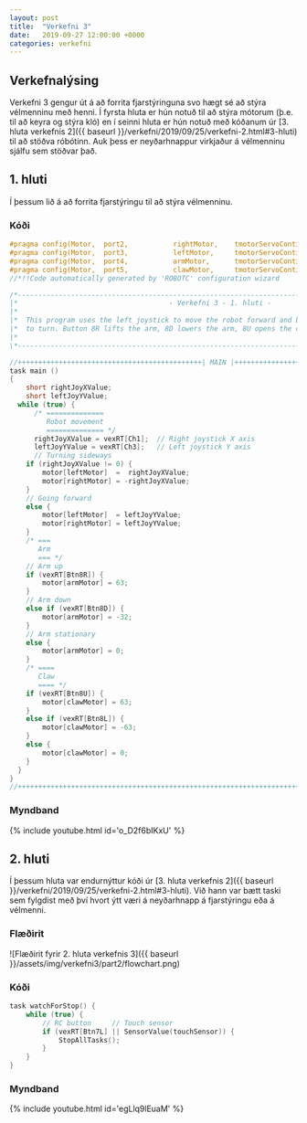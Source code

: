 ```yaml
---
layout: post
title:  "Verkefni 3"
date:   2019-09-27 12:00:00 +0000
categories: verkefni
---
```

## Verkefnalýsing

Verkefni 3 gengur út á að forrita fjarstýringuna svo hægt sé að stýra vélmenninu með henni. Í fyrsta hluta er hún notuð til að stýra mótorum (þ.e. til að keyra og stýra kló) en í seinni hluta er hún notuð með kóðanum úr [3. hluta verkefnis 2]({{ baseurl }}/verkefni/2019/09/25/verkefni-2.html#3-hluti) til að stöðva róbótinn. Auk þess er neyðarhnappur virkjaður á vélmenninu sjálfu sem stöðvar það.

## 1. hluti

Í þessum lið á að forrita fjarstýringu til að stýra vélmenninu.

### Kóði

```c
#pragma config(Motor,  port2,           rightMotor,    tmotorServoContinuousRotation, openLoop)
#pragma config(Motor,  port3,           leftMotor,     tmotorServoContinuousRotation, openLoop, reversed)
#pragma config(Motor,  port4,           armMotor,      tmotorServoContinuousRotation, openLoop, reversed)
#pragma config(Motor,  port5,           clawMotor,     tmotorServoContinuousRotation, openLoop)
//*!!Code automatically generated by 'ROBOTC' configuration wizard               !!*//

/*----------------------------------------------------------------------------------------------------*\
|*                                     - Verkefni 3 - 1. hluti -                                      *|
|*                                                                                                    *|
|*  This program uses the left joystick to move the robot forward and backward and the right joystick *|
|*  to turn. Button 8R lifts the arm, 8D lowers the arm, 8U opens the claw and 8L closes it.          *|
|*                                                                                                    *|
\*----------------------------------------------------------------------------------------------------*/

//+++++++++++++++++++++++++++++++++++++++++++++| MAIN |+++++++++++++++++++++++++++++++++++++++++++++++
task main ()
{
    short rightJoyXValue;
    short leftJoyYValue;
  while (true) {
      /* ==============
         Robot movement
         ============== */
      rightJoyXValue = vexRT[Ch1];  // Right joystick X axis
      leftJoyYValue = vexRT[Ch3];   // Left joystick Y axis
      // Turning sideways
    if (rightJoyXValue != 0) {
        motor[leftMotor]  =  rightJoyXValue;
        motor[rightMotor] = -rightJoyXValue;
    }
    // Going forward
    else {
        motor[leftMotor]  = leftJoyYValue;
        motor[rightMotor] = leftJoyYValue;
    }
    /* ===
       Arm
       === */
    // Arm up
    if (vexRT[Btn8R]) {
        motor[armMotor] = 63;
    }
    // Arm down
    else if (vexRT[Btn8D]) {
        motor[armMotor] = -32;
    }
    // Arm stationary
    else {
        motor[armMotor] = 0;
    }
    /* ====
       Claw
       ==== */
    if (vexRT[Btn8U]) {
        motor[clawMotor] = 63;
    }
    else if (vexRT[Btn8L]) {
        motor[clawMotor] = -63;
    }
    else {
        motor[clawMotor] = 0;
    }
  }
}
//++++++++++++++++++++++++++++++++++++++++++++++++++++++++++++++++++++++++++++++++++++++++++++++++++++
```

### Myndband

{% include youtube.html id='o_D2f6bIKxU' %}

## 2. hluti

Í þessum hluta var endurnýttur kóði úr [3. hluta verkefnis 2]({{ baseurl }}/verkefni/2019/09/25/verkefni-2.html#3-hluti). Við hann var bætt taski sem fylgdist með því hvort ýtt væri á neyðarhnapp á fjarstýringu eða á vélmenni.

### Flæðirit

![Flæðirit fyrir 2. hluta verkefnis 3]({{ baseurl }}/assets/img/verkefni3/part2/flowchart.png)

### Kóði

```c
task watchForStop() {
    while (true) {
        // RC button     // Touch sensor
        if (vexRT[Btn7L] || SensorValue(touchSensor)) {
            StopAllTasks();
        }
    }
}
```

### Myndband

{% include youtube.html id='egLlq9lEuaM' %}
